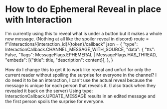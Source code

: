 
# How to do Ephemeral Reveal in place with Interaction

I'm currently using this to reveal what is under a button but it makes a whole new message.  (Nothing at all like the spoiler reveal in discord)
        route = f"/interactions/{interaction_id}/{token}/callback"
        json = {
            "type": InteractionCallback.CHANNEL_MESSAGE_WITH_SOURCE,
            "data": {
                "tts": False,
                "flags": MessageFlags.EPHEMERAL | MessageFlags.HAS_THREAD,
                "embeds": [{"title": title, "description": content}],
            },
        }

How do I change this to get it to work like reveal and unfurl for only the current reader without spoiling the surprise for everyone in the channel?  I do need it to be an interaction, I can't use the actual reveal because the message is unique for each person that reveals it. (I also track when they revealed it back on the server)
Using type: InteractionCallback.UPDATE_MESSAGE results in an edited message and the first person spoils the surprise for everyone.

        
